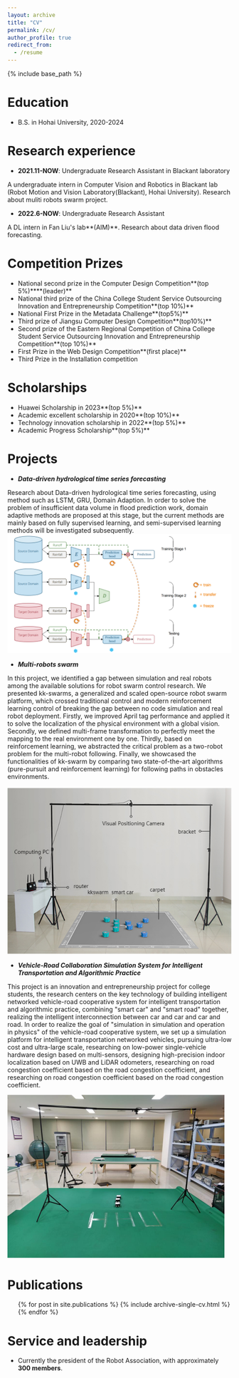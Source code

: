 ```yaml
---
layout: archive
title: "CV"
permalink: /cv/
author_profile: true
redirect_from:
  - /resume
---
```


{% include base_path %}

Education
======
* B.S. in Hohai University, 2020-2024

Research experience
======
* **2021.11-NOW**: Undergraduate Research Assistant in Blackant laboratory

A undergraduate intern in Computer Vision and Robotics in Blackant lab (Robot Motion and Vision Laboratory(Blackant), Hohai University). Research about muliti robots swarm project. 

* **2022.6-NOW**: Undergraduate Research Assistant

A DL intern in Fan Liu's lab**(AIM)**. Research about data driven flood forecasting.

Competition Prizes
======
* National second prize in the Computer Design Competition**(top 5%)****(leader)**
* National third prize of the China College Student Service Outsourcing Innovation and Entrepreneurship Competition**(top 10%)**
* National First Prize in the Metadata Challenge**(top5%)**
* Third prize of Jiangsu Computer Design Competition**(top10%)**
* Second prize of the Eastern Regional Competition of China College Student Service Outsourcing Innovation and Entrepreneurship Competition**(top 10%)**
* First Prize in the Web Design Competition**(first place)**
* Third Prize in the Installation competition

  
Scholarships
======
* Huawei Scholarship in 2023**(top 5%)**
* Academic excellent scholarship in 2020**(top 10%)**
* Technology innovation scholarship in 2022**(top 5%)**
* Academic Progress Scholarship**(top 5%)**

Projects
======
* ***Data-driven hydrological time series forecasting***

Research about Data-driven hydrological time series forecasting, using method such as LSTM, GRU, Domain Adaption. In order to solve the problem of insufficient data volume in flood prediction work, domain adaptive methods are proposed at this stage, but the current methods are mainly based on fully supervised learning, and semi-supervised learning methods will be investigated subsequently.
![flood](/images/flood.png)

* ***Multi-robots swarm*** 

In this project, we identified a gap between simulation and real robots among the available solutions for robot swarm control research. We presented kk-swarms, a generalized and scaled open-source robot swarm platform, which crossed traditional control and modern reinforcement learning control of breaking the gap between no code simulation and real robot deployment. Firstly, we improved April tag performance and applied it to solve the localization of the physical environment with a global vision. Secondly, we defined multi-frame transformation to perfectly meet the mapping to the real environment one by one. Thirdly, based on reinforcement learning, we abstracted the critical problem as a two-robot problem for the multi-robot following. Finally, we showcased the functionalities of kk-swarm by comparing two state-of-the-art algorithms (pure-pursuit and reinforcement learning) for following paths in obstacles environments. 

![kkswarm](/images/kkswarm.png#pic_center)

* ***Vehicle-Road Collaboration Simulation System for Intelligent Transportation and Algorithmic Practice***

 This project is an innovation and entrepreneurship project for college students, the research centers on the key technology of building intelligent networked vehicle-road cooperative system for intelligent transportation and algorithmic practice, combining "smart car" and "smart road" together, realizing the intelligent interconnection between car and car and car and road. In order to realize the goal of "simulation in simulation and operation in physics" of the vehicle-road cooperative system, we set up a simulation platform for intelligent transportation networked vehicles, pursuing ultra-low cost and ultra-large scale, researching on low-power single-vehicle hardware design based on multi-sensors, designing high-precision indoor localization based on UWB and LiDAR odometers, researching on road congestion coefficient based on the road congestion coefficient, and researching on road congestion coefficient based on the road congestion coefficient. 
 
 ![vehicle-road collaboration system](/images/robot.jpg#pic_center)


Publications
======
  <ul>{% for post in site.publications %}
    {% include archive-single-cv.html %}
  {% endfor %}</ul>
  
  
Service and leadership
======
* Currently the president of the Robot Association, with approximately **300 members**.
